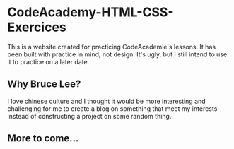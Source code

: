 # CodeAcademy-HTML-CSS-Exercices
This is a website created for practicing CodeAcademie's lessons.
It has been built with practice in mind, not design. It's ugly, but I still intend to use it to practice on a later date.

## Why Bruce Lee?
I love chinese culture and I thought it would be more interesting and challenging for me to create a blog on something that meet my interests instead of constructing a project on some random thing. 

## More to come...
